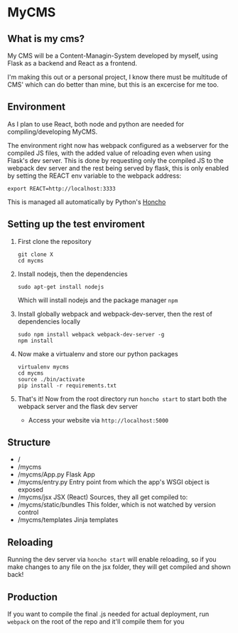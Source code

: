 # MyCMS

## What is my cms?

My CMS will be a Content-Managin-System developed by myself, using Flask as a backend and React as a frontend.

I'm making this out or a personal project, I know there must be multitude of CMS' which can do better than mine, but this is an excercise for me too.

## Environment

As I plan to use React, both node and python are needed for compiling/developing MyCMS.

The environment right now has webpack configured as a webserver for the compiled JS files, with the added value of reloading even when using Flask's dev server.
This is done by requesting only the compiled JS to the webpack dev server and the rest being served by flask, this is only enabled by setting the REACT env variable to the 
webpack address:

```
export REACT=http://localhost:3333
```

This is managed all automatically by Python's [Honcho](https://pypi.python.org/pypi/honcho)

## Setting up the test enviroment

1. First clone the repository
   ```
   git clone X
   cd mycms
   ```

2. Install nodejs, then the dependencies
   ```
   sudo apt-get install nodejs
   
   ```
   Which will install nodejs and the package manager `npm`

3. Install globally webpack and webpack-dev-server, then the rest of dependencies locally
   ```
   sudo npm install webpack webpack-dev-server -g
   npm install
   ```

4. Now make a virtualenv and store our python packages
   ```
   virtualenv mycms
   cd mycms
   source ./bin/activate
   pip install -r requirements.txt
   ```

5. That's it! Now from the root directory run `honcho start` to start both the webpack server and the flask dev server
   * Access your website via `http://localhost:5000`

## Structure

* /
*   /mycms
*   /mycms/App.py           Flask App
*   /mycms/entry.py         Entry point from which the app's WSGI object is exposed
*   /mycms/jsx              JSX (React) Sources, they all get compiled to:
*   /mycms/static/bundles   This folder, which is not watched by version control
*   /mycms/templates        Jinja templates

## Reloading

Running the dev server via `honcho start` will enable reloading, so if you make changes to any file on the jsx folder, they will get compiled and shown back!

## Production

If you want to compile the final .js needed for actual deployment, run `webpack` on the root of the repo and it'll compile them for you
